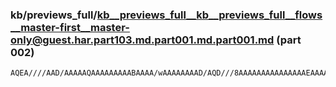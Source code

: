 ### kb/previews_full/kb__previews_full__kb__previews_full__flows__master-first__master-only@guest.har.part103.md.part001.md.part001.md (part 002)

```md
AQEA////AAD/AAAAAQAAAAAAAAABAAAA/wAAAAAAAAD/AQD///8AAAAAAAAAAAAAAAEAAAAAAAEAAQAAAAAAAP8AAP8A/wAA/wEAAAAAAAABAQAAAAAAAP8AAP8
```

```
